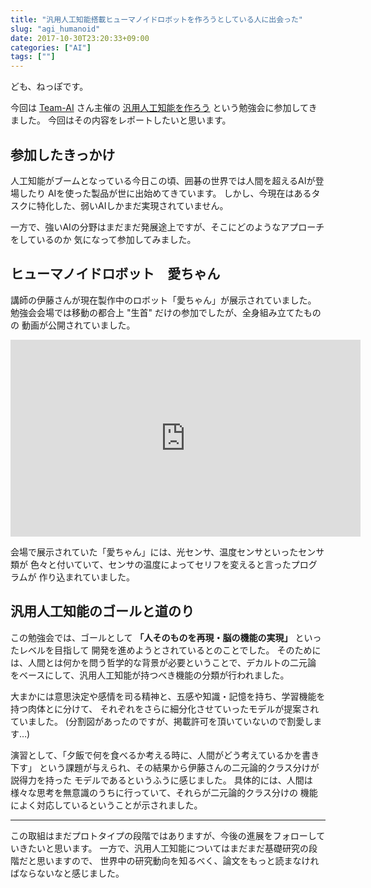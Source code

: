 ```yaml
---
title: "汎用人工知能搭載ヒューマノイドロボットを作ろうとしている人に出会った"
slug: "agi_humanoid"
date: 2017-10-30T23:20:33+09:00
categories: ["AI"]
tags: [""]
---
```


ども、ねっぽです。

今回は [Team-AI](https://www.team-ai.com) さん主催の [汎用人工知能を作ろう](https://teamai.connpass.com/event/69328/) という勉強会に参加してきました。
今回はその内容をレポートしたいと思います。

## 参加したきっかけ
人工知能がブームとなっている今日この頃、囲碁の世界では人間を超えるAIが登場したり
AIを使った製品が世に出始めてきています。
しかし、今現在はあるタスクに特化した、弱いAIしかまだ実現されていません。

一方で、強いAIの分野はまだまだ発展途上ですが、そこにどのようなアプローチをしているのか
気になって参加してみました。

## ヒューマノイドロボット　愛ちゃん
講師の伊藤さんが現在製作中のロボット「愛ちゃん」が展示されていました。
勉強会会場では移動の都合上 "生首" だけの参加でしたが、全身組み立てたものの
動画が公開されていました。
<iframe width="560" height="315" src="https://www.youtube.com/embed/M1Ir2cHpU1Q" frameborder="0" gesture="media" allowfullscreen></iframe>

会場で展示されていた「愛ちゃん」には、光センサ、温度センサといったセンサ類が
色々と付いていて、センサの温度によってセリフを変えると言ったプログラムが
作り込まれていました。

## 汎用人工知能のゴールと道のり
この勉強会では、ゴールとして **「人そのものを再現・脳の機能の実現」** といったレベルを目指して
開発を進めようとされているとのことでした。
そのためには、人間とは何かを問う哲学的な背景が必要ということで、デカルトの二元論
をベースにして、汎用人工知能が持つべき機能の分類が行われました。

大まかには意思決定や感情を司る精神と、五感や知識・記憶を持ち、学習機能を持つ肉体とに分けて、
それぞれをさらに細分化させていったモデルが提案されていました。
(分割図があったのですが、掲載許可を頂いていないので割愛します…)

演習として、「夕飯で何を食べるか考える時に、人間がどう考えているかを書き下す」
という課題が与えられ、その結果から伊藤さんの二元論的クラス分けが説得力を持った
モデルであるというふうに感じました。
具体的には、人間は様々な思考を無意識のうちに行っていて、それらが二元論的クラス分けの
機能によく対応しているということが示されました。

---
この取組はまだプロトタイプの段階ではありますが、今後の進展をフォローしていきたいと思います。
一方で、汎用人工知能についてはまだまだ基礎研究の段階だと思いますので、
世界中の研究動向を知るべく、論文をもっと読まなければならないなと感じました。

